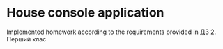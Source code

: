 # House console application
Implemented homework according to the requirements provided in ДЗ 2. Перший клас
